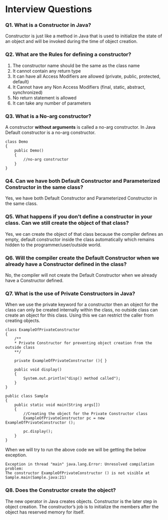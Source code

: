 # **Interview Questions**

### **Q1. What is a Constructor in Java?**

Constructor is just like a method in Java that is used to initialize the state of an object and will be invoked during the time of object creation.

### **Q2. What are the Rules for defining a constructor?**

1. The constructor name should be the same as the class name
2. It cannot contain any return type
3. It can have all Access Modifiers are allowed (private, public, protected, default)
4. It Cannot have any Non Access Modifiers (final, static, abstract, synchronized)
5. No return statement is allowed
6. It can take any number of parameters

### **Q3. What is a No-arg constructor?**

A constructor **without arguments** is called a no-arg constructor. In Java Default constructor is a no-arg constructor.

    class Demo
    {
        public Demo()
        {
            //no-arg constructor
        }
    }

### **Q4. Can we have both Default Constructor and Parameterized Constructor in the same class?**

Yes, we have both Default Constructor and Parameterized Constructor in the same class.

### **Q5. What happens if you don’t define a constructor in your class. Can we still create the object of that class?**

Yes, we can create the object of that class because the compiler defines an empty, default constructor inside the class automatically which remains hidden to the programmer/user/outside world.

### **Q6. Will the compiler create the Default Constructor when we already have a Constructor defined in the class?**

No, the compiler will not create the Default Constructor when we already have a Constructor defined.

### **Q7. What is the use of Private Constructors in Java?**

When we use the private keyword for a constructor then an object for the class can only be created internally within the class, no outside class can create an object for this class. Using this we can restrict the caller from creating objects.

    class ExampleOfPrivateConstructor
    {
        /**
        * Private Constructor for preventing object creation from the outside class
        **/

        private ExampleOfPrivateConstructor (){ }

        public void display()
        {
            System.out.println("disp() method called");
        }
    }

    public class Sample
    {
        public static void main(String args[])
        {
            //Creating the object for the Private Constructor class
            ExampleOfPrivateConstructor pc = new ExampleOfPrivateConstructor ();

            pc.display();
        }
    }

When we will try to run the above code we will be getting the below exception. 

    Exception in thread "main" java.lang.Error: Unresolved compilation problem:
    The constructor ExampleOfPrivateConstructor () is not visible at Sample.main(Sample.java:21)

### **Q8. Does the Constructor create the object?**

The new operator in Java creates objects. Constructor is the later step in object creation. The constructor’s job is to initialize the members after the object has reserved memory for itself.